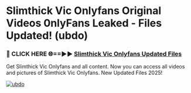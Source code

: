 # Slimthick Vic Onlyfans Original Videos 0nlyFans Leaked - Files Updated! (ubdo)

<h3>🔴 CLICK HERE 🌐==►► <a href="https://tinyurl.com/x26r9saj" rel="nofollow">Slimthick Vic Onlyfans Updated Files</a></h3>

Get Slimthick Vic Onlyfans and all content. Now you can access all videos and pictures of Slimthick Vic Onlyfans. New Updated Files 2025!

[![ubdo](https://i.imgur.com/LkgZPqh.gif)](https://tinyurl.com/x26r9saj)
